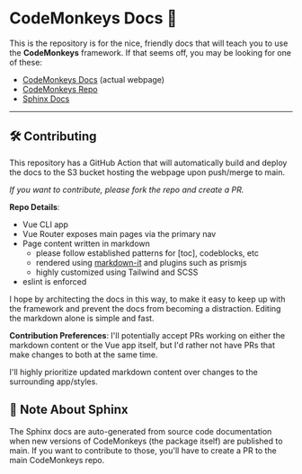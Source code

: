 # CodeMonkeys Docs 🐒

This is the repository is for the nice, friendly docs that will teach you to use the **CodeMonkeys** framework. If that seems off, you may be looking for one of these:

- [CodeMonkeys Docs](https://codemonkeys.lol) (actual webpage)
- [CodeMonkeys Repo](https://github.com/cooleydw494/codemonkeys)
- [Sphinx Docs](https://cooleydw494.github.io/codemonkeys)

---

## 🛠 Contributing

This repository has a GitHub Action that will automatically build and deploy the docs to the S3 bucket hosting the webpage upon push/merge to main.

_If you want to contribute, please fork the repo and create a PR._
  
**Repo Details**:
- Vue CLI app
- Vue Router exposes main pages via the primary nav
- Page content written in markdown
  - please follow established patterns for [toc], codeblocks, etc
  - rendered using [markdown-it](https://github.com/markdown-it/markdown-it) and plugins such as prismjs
  - highly customized using Tailwind and SCSS
- eslint is enforced

I hope by architecting the docs in this way, to make it easy to keep up with the framework and prevent the docs from becoming a distraction. Editing the markdown alone is simple and fast.

**Contribution Preferences**:
I'll potentially accept PRs working on either the markdown content or the Vue app itself, but I'd rather not have PRs that make changes to both at the same time.

I'll highly prioritize updated markdown content over changes to the surrounding app/styles.


## 📝 Note About Sphinx

The Sphinx docs are auto-generated from source code documentation when new versions of CodeMonkeys (the package itself) are published to main. If you want to contribute to those, you'll have to create a PR to the main CodeMonkeys repo.
